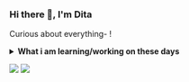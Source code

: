 ### Hi there 👋, I'm Dita

Curious about everything- !  

<details>
 <summary><strong>What i am learning/working on these days</strong></summary>
    &emsp;🌱 I’m currently learning for front end and data analytics field. </br>
    &emsp; 💬 Ask me about anything.</br>
    &emsp; 📫 How to reach me: <a href="https://www.linkedin.com/in/pramaditasielda/">LinkedIn!</a></br>
    &emsp; 📫 Email me: pramaditasielda@gmail.com </br>
    &emsp; 😄 Pronouns: She/Her </br>
</details>

<p>
    <img src="https://github-readme-stats.vercel.app/api?username=Pramadita&hide=contribs,prs&show_icons=true&hide_border=true&title_color=000" />
    <img src="https://github-readme-stats.sera5-dev.vercel.app/api/top-langs/?username=Pramadita&hide_border=true&layout=compact&title_color=000000&tetx_color=000000" width="">
</p>

<!--
**Pramadita/Pramadita** is a ✨ _special_ ✨ repository because its `README.md` (this file) appears on your GitHub profile.

Here are some ideas to get you started:

- 🔭 I’m currently working on ...
- 🌱 I’m currently learning ...
- 👯 I’m looking to collaborate on ...
- 🤔 I’m looking for help with ...
- 💬 Ask me about ...
- 📫 How to reach me: ...
- 😄 Pronouns: ...
- ⚡ Fun fact: ...
-->

